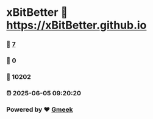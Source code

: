 # xBitBetter :link: https://xBitBetter.github.io 
### :page_facing_up: [7](https://xBitBetter.github.io/tag.html) 
### :speech_balloon: 0 
### :hibiscus: 10202 
### :alarm_clock: 2025-06-05 09:20:20 
### Powered by :heart: [Gmeek](https://github.com/Meekdai/Gmeek)
